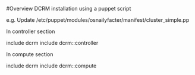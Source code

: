 #Overview
DCRM installation using a puppet script

e.g. Update /etc/puppet/modules/osnailyfacter/manifest/cluster_simple.pp

In controller section

include dcrm
include dcrm::controller

In compute section

include dcrm
include dcrm::compute
